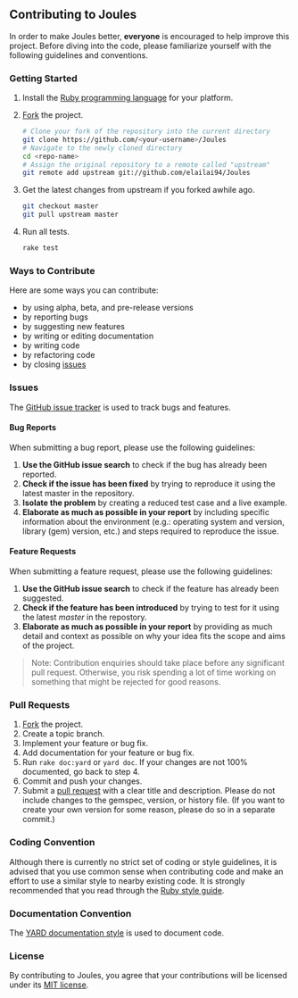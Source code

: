 ## Contributing to Joules
In order to make Joules better, **everyone** is encouraged to help improve this project. Before diving into the code, please familiarize yourself with the following guidelines and conventions.

### Getting Started
1. Install the [Ruby programming language](https://www.ruby-lang.org/en/documentation/installation/) for your platform.
2. [Fork](https://help.github.com/articles/fork-a-repo/) the project.

   ```Bash
   # Clone your fork of the repository into the current directory
   git clone https://github.com/<your-username>/Joules
   # Navigate to the newly cloned directory
   cd <repo-name>
   # Assign the original repository to a remote called "upstream"
   git remote add upstream git://github.com/elailai94/Joules
   ```
3. Get the latest changes from upstream if you forked awhile ago.

   ```Bash
   git checkout master
   git pull upstream master
   ```

4. Run all tests.

   ```Bash
   rake test
   ```

### Ways to Contribute
Here are some ways you can contribute:
* by using alpha, beta, and pre-release versions
* by reporting bugs
* by suggesting new features
* by writing or editing documentation
* by writing code
* by refactoring code
* by closing [issues](https://www.github.com/elailai94/Joules/issues)

### Issues
The [GitHub issue tracker](https://www.github.com/elailai94/Joules/issues) is used to track bugs and features. 
#### Bug Reports
When submitting a bug report, please use the following guidelines:

1. **Use the GitHub issue search** to check if the bug has already been reported.
2. **Check if the issue has been fixed** by trying to reproduce it using the latest master in the repository.
3. **Isolate the problem** by creating a reduced test case and a live example.
4. **Elaborate as much as possible in your report** by including specific information about the environment (e.g.: operating system and version, library (gem) version, etc.) and steps required to reproduce the issue.

#### Feature Requests
When submitting a feature request, please use the following guidelines:

1. **Use the GitHub issue search** to check if the feature has already been suggested.
2. **Check if the feature has been introduced** by trying to test for it using the latest *master* in the repostory.
3. **Elaborate as much as possible in your report** by providing as much detail and context as possible on why your idea fits the scope and aims of the project.

> Note: Contribution enquiries should take place before any significant pull request. Otherwise, you risk spending a lot of time working on something that might be rejected for good reasons.

### Pull Requests
1. [Fork](https://help.github.com/articles/fork-a-repo/) the project.
2. Create a topic branch.
3. Implement your feature or bug fix.
4. Add documentation for your feature or bug fix.
5. Run ```rake doc:yard``` or ```yard doc```. If your changes are not 100% documented, go back to step 4.
6. Commit and push your changes.
7. Submit a [pull request](https://help.github.com/articles/using-pull-requests/) with a clear title and description. Please do not include changes to the gemspec, version, or history file. (If you want to create your own version for some reason, please do so in a separate commit.)

### Coding Convention
Although there is currently no strict set of coding or style guidelines, it is advised that you use common sense when contributing code and make an effort to use a similar style to nearby existing code. It is strongly recommended that you read through the [Ruby style guide](https://www.github.com/styleguide/ruby).

### Documentation Convention
The [YARD documentation style](http://www.rubydoc.info/gems/yard/file/docs/GettingStarted.md) is used to document code.

### License
By contributing to Joules, you agree that your contributions will be licensed under its [MIT license](https://www.github.com/elailai94/Joules/blob/master/LICENSE.md).
